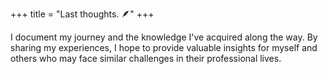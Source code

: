 +++
title = "Last thoughts. 🪶"
+++

I document my journey and the knowledge I've acquired along the way. By sharing my experiences, I hope to provide valuable insights for myself and others who may face similar challenges in their professional lives.